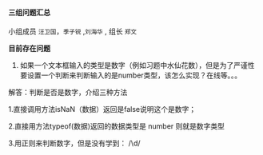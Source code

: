#### 三组问题汇总 

小组成员 `汪卫国`，`季子锐` ,`刘海华` , 组长 `郑文`

**目前存在问题**

1. 如果一个文本框输入的类型是数字（例如习题中水仙花数），但是为了严谨性要设置一个判断来判断输入的是number类型，该怎么实现？在线等。。。


解答：判断是否是数字，介绍三种方法

1.直接调用方法isNaN（数据）返回是false说明这个是数字；

2.直接用方法typeof(数据)返回的数据类型是  number 则就是数字类型

3.用正则来判断数字，但是没有学到： /\d/


   
